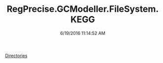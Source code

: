 ﻿---
title: RegPrecise.GCModeller.FileSystem.KEGG
date: 6/19/2016 11:14:52 AM
---

[Directories](T-RegPrecise.GCModeller.FileSystem.KEGG.Directories.html)
